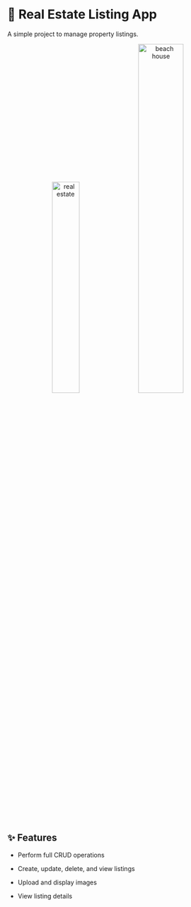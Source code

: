 # 🏡 Real Estate Listing App
A simple project to manage property listings.
<p align="center">
  <img src="https://github.com/user-attachments/assets/b7584a58-3a5a-48da-a313-b67499b69175" alt="real estate" width="35%" style="border-radius: 12px; margin-right: 10px;" />
  <img src="https://github.com/user-attachments/assets/3a0f6586-f52f-43a1-a183-fd4d42add85b" alt="beach house" width="45%" style="border-radius: 12px;" />
</p>


## ✨ Features
- Perform full CRUD operations

- Create, update, delete, and view listings

- Upload and display images

- View listing details

